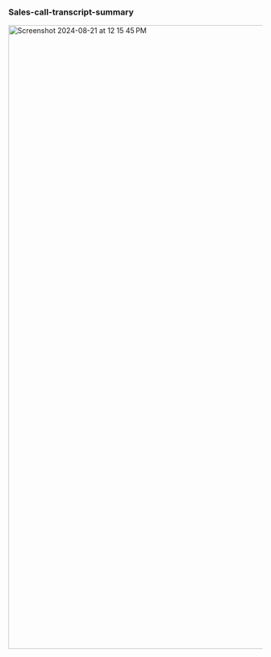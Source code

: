 ### Sales-call-transcript-summary
<img width="1235" alt="Screenshot 2024-08-21 at 12 15 45 PM" src="https://github.com/user-attachments/assets/24f9540a-aa1a-4918-9e8a-b6a5f9fdfc66">
